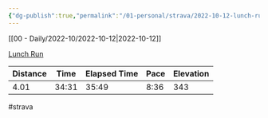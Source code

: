 ```yaml
---
{"dg-publish":true,"permalink":"/01-personal/strava/2022-10-12-lunch-run/"}
---
```



[[00 - Daily/2022-10/2022-10-12\|2022-10-12]]

[Lunch Run](https://www.strava.com/activities/7953897274)

| Distance | Time  | Elapsed Time | Pace | Elevation |
| -------- | ----- | ------------ | ---- | --------- |
| 4.01     | 34:31 | 35:49        | 8:36 | 343       |




#strava
